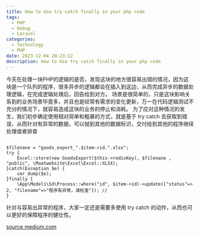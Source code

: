 ```yaml
---
title: How to Use try catch finally in your php code
tags:
  - PHP
  - Debug
  - Laravel
categories:
  - technology
  - PHP
date: 2023-12-04 20:23:12
description: How to Use try catch finally in your php code
---
```

今天在处理一块PHP的逻辑的是否，发现这块的地方很容易出错的情况，因为这块是一个队列的程序，很多异步的逻辑都会在插入到这边，从而完成异步的数据处理逻辑，在完成逻辑处理后，回告给到对方。
场景是很简单的，只是这块影响关系到的业务场景毕竟多，并且也是经常有需求的变化更新，万一在代码逻辑测试不充分的情况下，就容易造成这块的业务的停止和消耗。
为了应对这种情况的发生，我们初步确定使用相对简单和粗暴的方式，就是基于 try catch 去获取到错误，从而针对有异常的数据，可以抛到其他的数据标识，交付给到其他的程序继续处理或者排查

```

$filenane = "goods_export_".$item->id.".xlsx";
try {
    Excel::store(new GoodsExport($this->redisKey), $filenane , "public", \Maatwebsite\Excel\Excel::XLSX);
}catch(Exception $e) {
    var_dump($e);
}finally {
    \App\Models\Sd\Process::where("id", $item->id)->update(["status"=> 2, "filename"=>"程序有异常，请检查"]); //
}

```

针对与容易出异常的程序，大家一定还是需要多使用 try catch 的动作，从而也可以更好的保障程序的健壮性。

[source medium.com](https://medium.com/@cdndns/how-to-use-try-catch-finally-in-your-php-code-b166a140c075)
